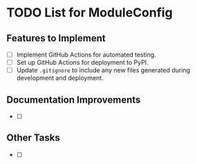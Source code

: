 # TODO List for ModuleConfig

## Features to Implement

-   [ ] Implement GitHub Actions for automated testing.
-   [ ] Set up GitHub Actions for deployment to PyPI.
-   [ ] Update `.gitignore` to include any new files generated during development and deployment.

## Documentation Improvements

-   [ ]

## Other Tasks

-   [ ]
